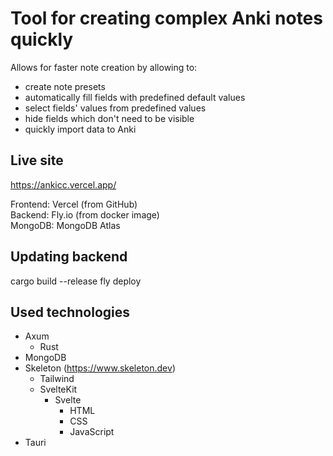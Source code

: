 # Tool for creating complex Anki notes quickly

Allows for faster note creation by allowing to:

- create note presets
- automatically fill fields with predefined default values
- select fields' values from predefined values
- hide fields which don't need to be visible
- quickly import data to Anki

## Live site

https://ankicc.vercel.app/

Frontend: Vercel (from GitHub)  
Backend: Fly.io (from docker image)  
MongoDB: MongoDB Atlas

## Updating backend

cargo build --release
fly deploy

## Used technologies

- Axum
  - Rust
- MongoDB
- Skeleton (https://www.skeleton.dev)
  - Tailwind
  - SvelteKit
    - Svelte
      - HTML
      - CSS
      - JavaScript
- Tauri